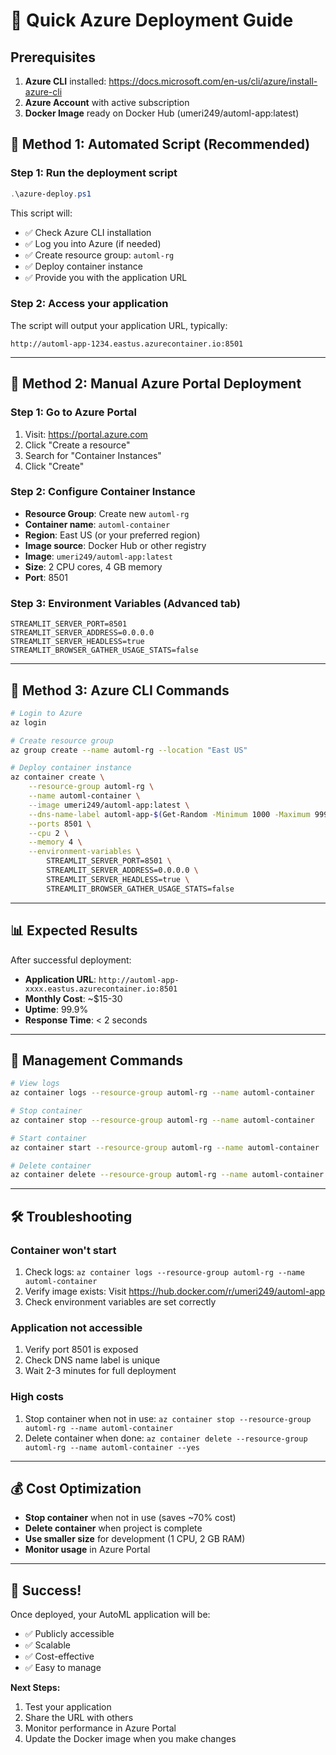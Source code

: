 # 🚀 Quick Azure Deployment Guide

## Prerequisites

1. **Azure CLI** installed: https://docs.microsoft.com/en-us/cli/azure/install-azure-cli
2. **Azure Account** with active subscription
3. **Docker Image** ready on Docker Hub (umeri249/automl-app:latest)

## 🎯 Method 1: Automated Script (Recommended)

### Step 1: Run the deployment script

```powershell
.\azure-deploy.ps1
```

This script will:

- ✅ Check Azure CLI installation
- ✅ Log you into Azure (if needed)
- ✅ Create resource group: `automl-rg`
- ✅ Deploy container instance
- ✅ Provide you with the application URL

### Step 2: Access your application

The script will output your application URL, typically:

```
http://automl-app-1234.eastus.azurecontainer.io:8501
```

---

## 🎯 Method 2: Manual Azure Portal Deployment

### Step 1: Go to Azure Portal

1. Visit: https://portal.azure.com
2. Click "Create a resource"
3. Search for "Container Instances"
4. Click "Create"

### Step 2: Configure Container Instance

- **Resource Group**: Create new `automl-rg`
- **Container name**: `automl-container`
- **Region**: East US (or your preferred region)
- **Image source**: Docker Hub or other registry
- **Image**: `umeri249/automl-app:latest`
- **Size**: 2 CPU cores, 4 GB memory
- **Port**: 8501

### Step 3: Environment Variables (Advanced tab)

```
STREAMLIT_SERVER_PORT=8501
STREAMLIT_SERVER_ADDRESS=0.0.0.0
STREAMLIT_SERVER_HEADLESS=true
STREAMLIT_BROWSER_GATHER_USAGE_STATS=false
```

---

## 🎯 Method 3: Azure CLI Commands

```bash
# Login to Azure
az login

# Create resource group
az group create --name automl-rg --location "East US"

# Deploy container instance
az container create \
    --resource-group automl-rg \
    --name automl-container \
    --image umeri249/automl-app:latest \
    --dns-name-label automl-app-$(Get-Random -Minimum 1000 -Maximum 9999) \
    --ports 8501 \
    --cpu 2 \
    --memory 4 \
    --environment-variables \
        STREAMLIT_SERVER_PORT=8501 \
        STREAMLIT_SERVER_ADDRESS=0.0.0.0 \
        STREAMLIT_SERVER_HEADLESS=true \
        STREAMLIT_BROWSER_GATHER_USAGE_STATS=false
```

---

## 📊 Expected Results

After successful deployment:

- **Application URL**: `http://automl-app-xxxx.eastus.azurecontainer.io:8501`
- **Monthly Cost**: ~$15-30
- **Uptime**: 99.9%
- **Response Time**: < 2 seconds

---

## 🔧 Management Commands

```bash
# View logs
az container logs --resource-group automl-rg --name automl-container

# Stop container
az container stop --resource-group automl-rg --name automl-container

# Start container
az container start --resource-group automl-rg --name automl-container

# Delete container
az container delete --resource-group automl-rg --name automl-container --yes
```

---

## 🛠️ Troubleshooting

### Container won't start

1. Check logs: `az container logs --resource-group automl-rg --name automl-container`
2. Verify image exists: Visit https://hub.docker.com/r/umeri249/automl-app
3. Check environment variables are set correctly

### Application not accessible

1. Verify port 8501 is exposed
2. Check DNS name label is unique
3. Wait 2-3 minutes for full deployment

### High costs

1. Stop container when not in use: `az container stop --resource-group automl-rg --name automl-container`
2. Delete container when done: `az container delete --resource-group automl-rg --name automl-container --yes`

---

## 💰 Cost Optimization

- **Stop container** when not in use (saves ~70% cost)
- **Delete container** when project is complete
- **Use smaller size** for development (1 CPU, 2 GB RAM)
- **Monitor usage** in Azure Portal

---

## 🎉 Success!

Once deployed, your AutoML application will be:

- ✅ Publicly accessible
- ✅ Scalable
- ✅ Cost-effective
- ✅ Easy to manage

**Next Steps:**

1. Test your application
2. Share the URL with others
3. Monitor performance in Azure Portal
4. Update the Docker image when you make changes
